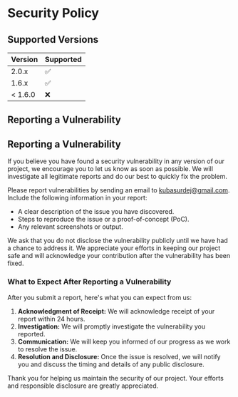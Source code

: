 # Security Policy

## Supported Versions

| Version | Supported          |
| ------- | ------------------ |
| 2.0.x   | :white_check_mark: |
| 1.6.x   | :white_check_mark: |
| < 1.6.0 | :x:                |

## Reporting a Vulnerability

## Reporting a Vulnerability

If you believe you have found a security vulnerability in any version of our project, we encourage you to let us know as soon as possible. We will investigate all legitimate reports and do our best to quickly fix the problem.

Please report vulnerabilities by sending an email to [kubasurdej@gmail.com](mailto:kubasurdej@gmail.com). Include the following information in your report:

- A clear description of the issue you have discovered.
- Steps to reproduce the issue or a proof-of-concept (PoC).
- Any relevant screenshots or output.

We ask that you do not disclose the vulnerability publicly until we have had a chance to address it. We appreciate your efforts in keeping our project safe and will acknowledge your contribution after the vulnerability has been fixed.

### What to Expect After Reporting a Vulnerability

After you submit a report, here's what you can expect from us:

1. **Acknowledgment of Receipt:** We will acknowledge receipt of your report within 24 hours.
2. **Investigation:** We will promptly investigate the vulnerability you reported.
3. **Communication:** We will keep you informed of our progress as we work to resolve the issue.
4. **Resolution and Disclosure:** Once the issue is resolved, we will notify you and discuss the timing and details of any public disclosure.

Thank you for helping us maintain the security of our project. Your efforts and responsible disclosure are greatly appreciated.
